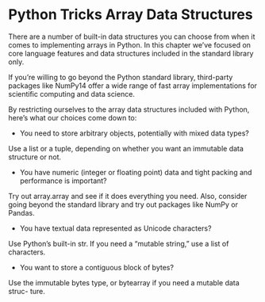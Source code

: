 # Python Tricks Array Data Structures

There are a number of built-in data structures you can choose from when it comes
to implementing arrays in Python. In this chapter we’ve focused on core language
features and data structures included in the standard library only.

If you’re willing to go beyond the Python standard library, third-party packages
like NumPy14 offer a wide range of fast array implementations for scientific
computing and data science.

By restricting ourselves to the array data structures included with Python,
here’s what our choices come down to:

- You need to store arbitrary objects, potentially with mixed data types?

Use a list or a tuple, depending on whether you want an immutable data structure
or not.

- You have numeric (integer or floating point) data and tight packing and
  performance is important?

Try out array.array and see if it does everything you need. Also, consider going
beyond the standard library and try out packages like NumPy or Pandas.

- You have textual data represented as Unicode characters?

Use Python’s built-in str. If you need a “mutable string,” use a list of
characters.

- You want to store a contiguous block of bytes?

Use the immutable bytes type, or bytearray if you need a mutable data struc-
ture.
